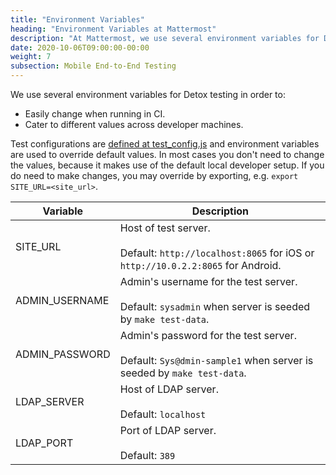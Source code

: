 ```yaml
---
title: "Environment Variables"
heading: "Environment Variables at Mattermost"
description: "At Mattermost, we use several environment variables for Detox testing. Find out the two main reasons why."
date: 2020-10-06T09:00:00-00:00
weight: 7
subsection: Mobile End-to-End Testing
---
```


We use several environment variables for Detox testing in order to:
- Easily change when running in CI.
- Cater to different values across developer machines.

Test configurations are [defined at test_config.js](https://github.com/mattermost/mattermost-mobile/blob/master/detox/e2e/support/test_config.js) and environment variables are used to override default values. In most cases you don't need to change the values, because it makes use of the default local developer setup. If you do need to make changes, you may override by exporting, e.g. `export SITE_URL=<site_url>`.

| Variable            | Description                                |
|---------------------|--------------------------------------------|
| SITE_URL | Host of test server.<br><br>Default: `http://localhost:8065` for iOS or `http://10.0.2.2:8065` for Android. |
| ADMIN_USERNAME | Admin's username for the test server.<br><br>Default: `sysadmin` when server is seeded by `make test-data`. |
| ADMIN_PASSWORD | Admin's password for the test server.<br><br>Default: `Sys@dmin-sample1` when server is seeded by `make test-data`. |
| LDAP_SERVER | Host of LDAP server.<br><br>Default: `localhost` |
| LDAP_PORT | Port of LDAP server.<br><br>Default: `389` |